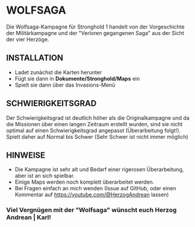 # WOLFSAGA
Die Wolfsaga-Kampagne für Stronghold 1 handelt von der Vorgeschichte der Militärkampagne und der "Verloren gegangenen Saga" aus der Sicht der vier Herzöge.


## INSTALLATION

- Ladet zunächst die Karten herunter
- Fügt sie dann in **Dokumente/Stronghold/Maps** ein
- Spielt sie dann über das Invasions-Menü

## SCHWIERIGKEITSGRAD

Der Schwierigkeitsgrad ist deutlich höher als die Originalkampagne und da die Missionen über einen langen Zeitraum erstellt wurden, sind sie nicht optimal auf einen Schwierigkeitsgrad angepasst (Überarbeitung folgt!).
Spielt daher auf Normal bis Schwer (Sehr Schwer ist nicht immer möglich)

## HINWEISE

- Die Kampagne ist sehr alt und Bedarf einer rigerosen Überarbeitung, aber ist an sich spielbar.
- Einige Maps werden noch komplett überarbeitet werden.
- Bei Fragen einfach an mich wenden (Issue auf GitHub, oder einen Kommentar auf https://youtube.com/@HerzogAndrean lassen)


### Viel Vergnügen mit der "Wolfsaga" wünscht euch Herzog Andrean | Karl!
